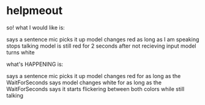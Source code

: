 # helpmeout
so! what I would like is:

says a sentence
mic picks it up
model changes red as long as I am speaking
stops talking
model is still red for 2 seconds after not recieving input
model turns white

what's HAPPENING is:

says a sentence
mic picks it up
model changes red for as long as the WaitForSeconds says
model changes white for as long as the WaitForSeconds says
it starts flickering between both colors while still talking

